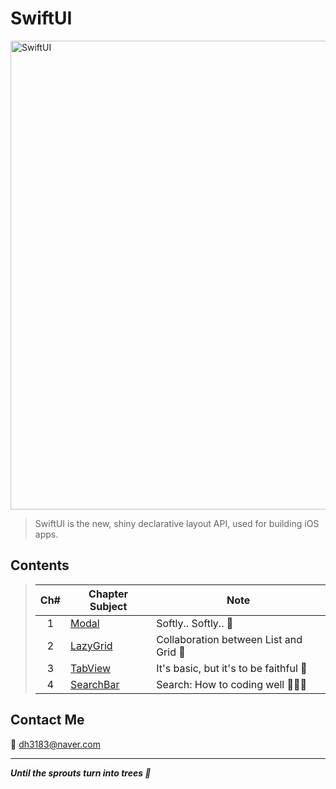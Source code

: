# SwiftUI
<img width="750" alt="SwiftUI" src="https://user-images.githubusercontent.com/83414134/197437410-3d5e1bf6-17e0-423f-ae3a-0b4a423cd71a.png">

> SwiftUI is the new, shiny declarative layout API, used for building iOS apps.

## Contents
> |Ch#|Chapter Subject|Note|
> |:---:|---|---|
> |1|[Modal](https://github.com/dh3183/SwiftUI-Study/blob/main/documentation/Modal.md)|Softly.. Softly.. 👀|
> |2|[LazyGrid](https://github.com/dh3183/SwiftUI-Study/blob/main/documentation/LazyGrid.md)|Collaboration between List and Grid 📐|
> |3|[TabView](https://github.com/dh3183/SwiftUI-Study/blob/main/documentation/TabView.md)|It's basic, but it's to be faithful 🙂|
> |4|[SearchBar](https://github.com/dh3183/SwiftUI-Study/blob/main/documentation/SearchBar.md)|Search: How to coding well 👨🏻‍💻|
>

## Contact Me
📧 dh3183@naver.com

***
***Until the sprouts turn into trees 🌱***

